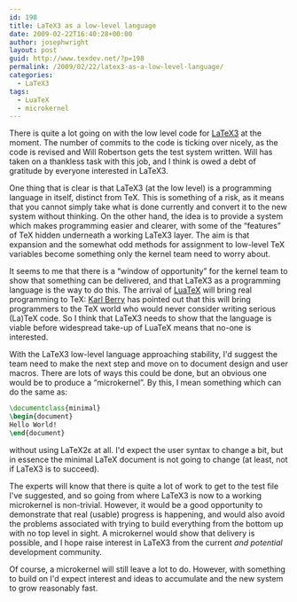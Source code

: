 ```yaml
---
id: 198
title: LaTeX3 as a low-level language
date: 2009-02-22T16:40:28+00:00
author: josephwright
layout: post
guid: http://www.texdev.net/?p=198
permalink: /2009/02/22/latex3-as-a-low-level-language/
categories:
  - LaTeX3
tags:
  - LuaTeX
  - microkernel
---
```

There is quite a lot going on with the low level code for [LaTeX3](https://www.latex-project.org/latex3.html) at the moment. The number of commits to the code is ticking over nicely, as the code is revised and Will Robertson gets the test system written. Will has taken on a thankless task with this job, and I think is owed a debt of gratitude by everyone interested in LaTeX3.

One thing that is clear is that LaTeX3 (at the low level) is a programming language in itself, distinct from TeX. This is something of a risk, as it means that you cannot simply take what is done currently and convert it to the new system without thinking. On the other hand, the idea is to provide a system which makes programming easier and clearer, with some of the “features” of TeX hidden underneath a working LaTeX3 layer. The aim is that expansion and the somewhat odd methods for assignment to low-level TeX variables become something only the kernel team need to worry about.

It seems to me that there is a “window of opportunity” for the kernel team to show that something can be delivered, and that LaTeX3 as a programming language is the way to do this. The arrival of [LuaTeX](http://www.luatex.org/) will bring real programming to TeX: [Karl Berry](http://freefriends.org/~karl/) has pointed out that this will bring programmers to the TeX world who would never consider writing serious (La)TeX code. So I think that LaTeX3 needs to show that the language is viable before widespread take-up of LuaTeX means that no-one is interested.

With the LaTeX3 low-level language approaching stability, I'd suggest the team need to make the next step and move on to document design and user macros. There are lots of ways this could be done, but an obvious one would be to produce a “microkernel”. By this, I mean something which can do the same as:

```latex
\documentclass{minimal}
\begin{document}
Hello World!
\end{document}
```

without using LaTeX2ε at all. I'd expect the user syntax to change a bit, but in essence the minimal LaTeX document is not going to change (at least, not if LaTeX3 is to succeed).

The experts will know that there is quite a lot of work to get to the test file I've suggested, and so going from where LaTeX3 is now to a working microkernel is non-trivial. However, it would be a good opportunity to demonstrate that real (usable) progress is happening, and would also avoid the problems associated with trying to build everything from the bottom up with no top level in sight. A microkernel would show that delivery is possible, and I hope raise interest in LaTeX3 from the current _and potential_ development community.

Of course, a microkernel will still leave a lot to do. However, with something to build on I'd expect interest and ideas to accumulate and the new system to grow reasonably fast.
